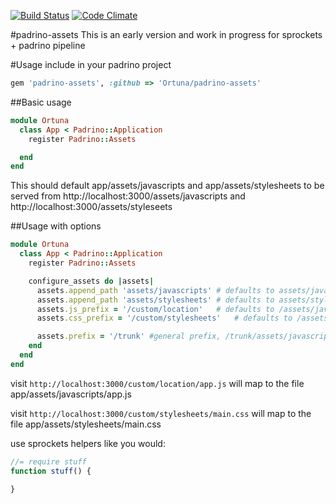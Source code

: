 [![Build Status](https://travis-ci.org/Ortuna/padrino-assets.png?branch=master)](https://travis-ci.org/Ortuna/padrino-assets)
[![Code Climate](https://codeclimate.com/github/Ortuna/padrino-assets.png)](https://codeclimate.com/github/Ortuna/padrino-assets)

#padrino-assets
This is an early version and work in progress for sprockets + padrino pipeline

#Usage
include in your padrino project
```ruby
gem 'padrino-assets', :github => 'Ortuna/padrino-assets'
```

##Basic usage

```ruby
module Ortuna
  class App < Padrino::Application
    register Padrino::Assets

  end
end
```

This should default app/assets/javascripts and app/assets/stylesheets to be served
from http://localhost:3000/assets/javascripts and http://localhost:3000/assets/styleseets

##Usage with options
```ruby
module Ortuna
  class App < Padrino::Application
    register Padrino::Assets

    configure_assets do |assets|
      assets.append_path 'assets/javascripts' # defaults to assets/javascript
      assets.append_path 'assets/stylesheets' # defaults to assets/stylesheets
      assets.js_prefix = '/custom/location'   # defaults to /assets/javascripts
      assets.css_prefix = '/custom/stylesheets'   # defaults to /assets/stylesheets

      assets.prefix = '/trunk' #general prefix, /trunk/assets/javascripts/xyz.js
    end
  end
end
```

visit `http://localhost:3000/custom/location/app.js` will map to the file
app/assets/javascripts/app.js

visit `http://localhost:3000/custom/stylesheets/main.css` will map to the file
app/assets/stylesheets/main.css

use sprockets helpers like you would:
```javascript
//= require stuff
function stuff() {

}
```

